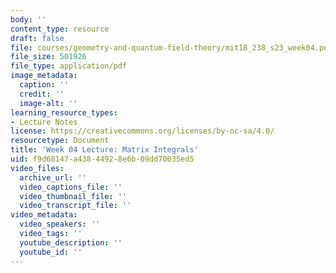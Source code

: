 ```yaml
---
body: ''
content_type: resource
draft: false
file: courses/geometry-and-quantum-field-theory/mit18_238_s23_week04.pdf
file_size: 501926
file_type: application/pdf
image_metadata:
  caption: ''
  credit: ''
  image-alt: ''
learning_resource_types:
- Lecture Notes
license: https://creativecommons.org/licenses/by-nc-sa/4.0/
resourcetype: Document
title: 'Week 04 Lecture: Matrix Integrals'
uid: f9d68147-a438-4492-8e6b-09dd70035ed5
video_files:
  archive_url: ''
  video_captions_file: ''
  video_thumbnail_file: ''
  video_transcript_file: ''
video_metadata:
  video_speakers: ''
  video_tags: ''
  youtube_description: ''
  youtube_id: ''
---
```

